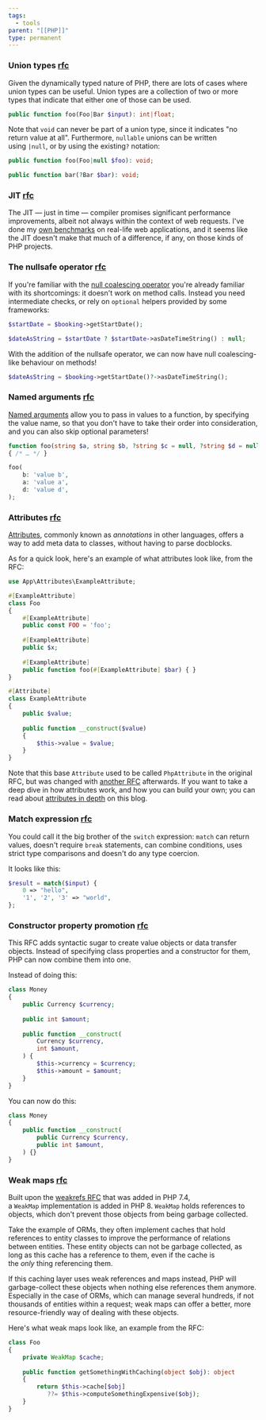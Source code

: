 ```yaml
---
tags:
  - tools
parent: "[[PHP]]"
type: permanent
---
```



### Union types [rfc](https://wiki.php.net/rfc/union_types_v2)

Given the dynamically typed nature of PHP, there are lots of cases where union types can be useful. Union types are a collection of two or more types that indicate that either one of those can be used.

```php
public function foo(Foo|Bar $input): int|float;
```

Note that `void` can never be part of a union type, since it indicates "no return value at all". Furthermore, `nullable` unions can be written using `|null`, or by using the existing`?` notation:

```php
public function foo(Foo|null $foo): void;

public function bar(?Bar $bar): void;
```


### JIT [rfc](https://wiki.php.net/rfc/jit)

The JIT — just in time — compiler promises significant performance improvements, albeit not always within the context of web requests. I've done my [own benchmarks](https://stitcher.io/blog/jit-in-real-life-web-applications) on real-life web applications, and it seems like the JIT doesn't make that much of a difference, if any, on those kinds of PHP projects.


### The nullsafe operator [rfc](https://wiki.php.net/rfc/nullsafe_operator)

If you're familiar with the [null coalescing operator](https://stitcher.io/blog/shorthand-comparisons-in-php#null-coalescing-operator) you're already familiar with its shortcomings: it doesn't work on method calls. Instead you need intermediate checks, or rely on `optional` helpers provided by some frameworks:

```php
$startDate = $booking->getStartDate();

$dateAsString = $startDate ? $startDate->asDateTimeString() : null;
```

With the addition of the nullsafe operator, we can now have null coalescing-like behaviour on methods!

```php
$dateAsString = $booking->getStartDate()?->asDateTimeString();
```

### Named arguments [rfc](https://wiki.php.net/rfc/named_params)

[Named arguments](https://stitcher.io/blog/php-8-named-arguments) allow you to pass in values to a function, by specifying the value name, so that you don't have to take their order into consideration, and you can also skip optional parameters!

```php
function foo(string $a, string $b, ?string $c = null, ?string $d = null) 
{ /* … */ }

foo(
    b: 'value b', 
    a: 'value a', 
    d: 'value d',
);
```

### Attributes [rfc](https://wiki.php.net/rfc/attributes_v2)

[Attributes](https://stitcher.io/blog/attributes-in-php-8), commonly known as _annotations_ in other languages, offers a way to add meta data to classes, without having to parse docblocks.

As for a quick look, here's an example of what attributes look like, from the RFC:

```php
use App\Attributes\ExampleAttribute;

#[ExampleAttribute]
class Foo
{
    #[ExampleAttribute]
    public const FOO = 'foo';
 
    #[ExampleAttribute]
    public $x;
 
    #[ExampleAttribute]
    public function foo(#[ExampleAttribute] $bar) { }
}
```

```php
#[Attribute]
class ExampleAttribute
{
    public $value;
 
    public function __construct($value)
    {
        $this->value = $value;
    }
}
```

Note that this base `Attribute` used to be called `PhpAttribute` in the original RFC, but was changed with [another RFC](https://wiki.php.net/rfc/attribute_amendments) afterwards. If you want to take a deep dive in how attributes work, and how you can build your own; you can read about [attributes in depth](https://stitcher.io/blog/attributes-in-php-8) on this blog.


### Match expression [rfc](https://wiki.php.net/rfc/match_expression_v2)

You could call it the big brother of the `switch` expression: `match` can return values, doesn't require `break` statements, can combine conditions, uses strict type comparisons and doesn't do any type coercion.

It looks like this:

```php
$result = match($input) {
    0 => "hello",
    '1', '2', '3' => "world",
};
```


### Constructor property promotion [rfc](https://wiki.php.net/rfc/constructor_promotion)

This RFC adds syntactic sugar to create value objects or data transfer objects. Instead of specifying class properties and a constructor for them, PHP can now combine them into one.

Instead of doing this:

```php
class Money 
{
    public Currency $currency;
 
    public int $amount;
 
    public function __construct(
        Currency $currency,
        int $amount,
    ) {
        $this->currency = $currency;
        $this->amount = $amount;
    }
}
```

You can now do this:

```php
class Money 
{
    public function __construct(
        public Currency $currency,
        public int $amount,
    ) {}
}
```



### Weak maps [rfc](https://wiki.php.net/rfc/weak_maps)

Built upon the [weakrefs RFC](https://wiki.php.net/rfc/weakrefs) that was added in PHP 7.4, a `WeakMap` implementation is added in PHP 8. `WeakMap` holds references to objects, which don't prevent those objects from being garbage collected.

Take the example of ORMs, they often implement caches that hold references to entity classes to improve the performance of relations between entities. These entity objects can not be garbage collected, as long as this cache has a reference to them, even if the cache is the _only_ thing referencing them.

If this caching layer uses weak references and maps instead, PHP will garbage-collect these objects when nothing else references them anymore. Especially in the case of ORMs, which can manage several hundreds, if not thousands of entities within a request; weak maps can offer a better, more resource-friendly way of dealing with these objects.

Here's what weak maps look like, an example from the RFC:

```php
class Foo 
{
    private WeakMap $cache;
 
    public function getSomethingWithCaching(object $obj): object
    {
        return $this->cache[$obj]
           ??= $this->computeSomethingExpensive($obj);
    }
}
```

